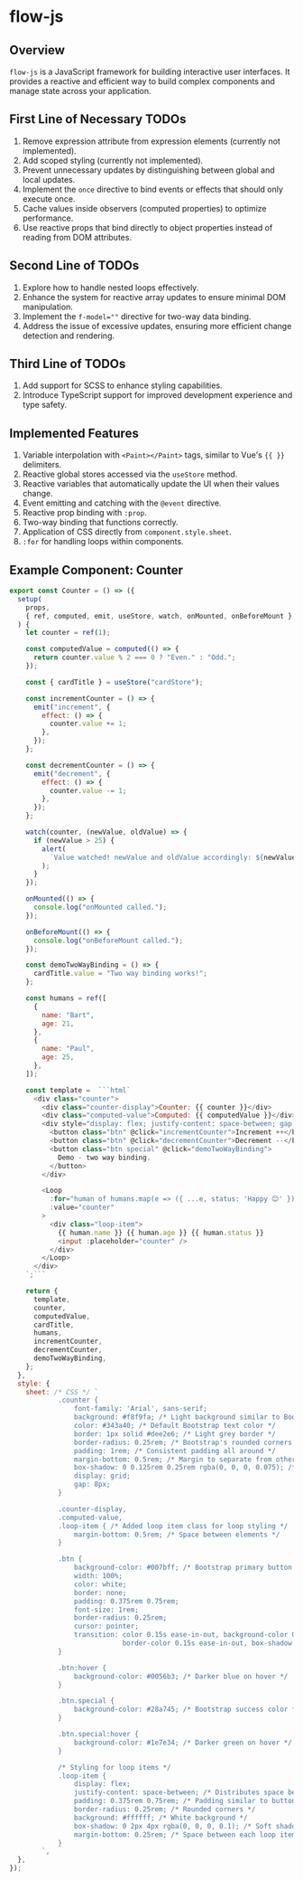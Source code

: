 # flow-js

## Overview

`flow-js` is a JavaScript framework for building interactive user interfaces. It provides a reactive and efficient way to build complex components and manage state across your application.

## First Line of Necessary TODOs

1. Remove expression attribute from expression elements (currently not implemented).
2. Add scoped styling (currently not implemented).
3. Prevent unnecessary updates by distinguishing between global and local updates.
4. Implement the `once` directive to bind events or effects that should only execute once.
5. Cache values inside observers (computed properties) to optimize performance.
6. Use reactive props that bind directly to object properties instead of reading from DOM attributes.

## Second Line of TODOs

1. Explore how to handle nested loops effectively.
2. Enhance the system for reactive array updates to ensure minimal DOM manipulation.
3. Implement the `f-model=""` directive for two-way data binding.
4. Address the issue of excessive updates, ensuring more efficient change detection and rendering.

## Third Line of TODOs

1. Add support for SCSS to enhance styling capabilities.
2. Introduce TypeScript support for improved development experience and type safety.

## Implemented Features

1. Variable interpolation with `<Paint></Paint>` tags, similar to Vue's `{{ }}` delimiters.
2. Reactive global stores accessed via the `useStore` method.
3. Reactive variables that automatically update the UI when their values change.
4. Event emitting and catching with the `@event` directive.
5. Reactive prop binding with `:prop`.
6. Two-way binding that functions correctly.
7. Application of CSS directly from `component.style.sheet`.
8. `:for` for handling loops within components.

## Example Component: Counter

````javascript
export const Counter = () => ({
  setup(
    props,
    { ref, computed, emit, useStore, watch, onMounted, onBeforeMount }
  ) {
    let counter = ref(1);

    const computedValue = computed(() => {
      return counter.value % 2 === 0 ? "Even." : "Odd.";
    });

    const { cardTitle } = useStore("cardStore");

    const incrementCounter = () => {
      emit("increment", {
        effect: () => {
          counter.value += 1;
        },
      });
    };

    const decrementCounter = () => {
      emit("decrement", {
        effect: () => {
          counter.value -= 1;
        },
      });
    };

    watch(counter, (newValue, oldValue) => {
      if (newValue > 25) {
        alert(
          `Value watched! newValue and oldValue accordingly: ${newValue}, ${oldValue}`
        );
      }
    });

    onMounted(() => {
      console.log("onMounted called.");
    });

    onBeforeMount(() => {
      console.log("onBeforeMount called.");
    });

    const demoTwoWayBinding = () => {
      cardTitle.value = "Two way binding works!";
    };

    const humans = ref([
      {
        name: "Bart",
        age: 21,
      },
      {
        name: "Paul",
        age: 25,
      },
    ]);

    const template =  ```html`
      <div class="counter">
        <div class="counter-display">Counter: {{ counter }}</div>
        <div class="computed-value">Computed: {{ computedValue }}</div>
        <div style="display: flex; justify-content: space-between; gap: 24px;">
          <button class="btn" @click="incrementCounter">Increment ++</button>
          <button class="btn" @click="decrementCounter">Decrement --</button>
          <button class="btn special" @click="demoTwoWayBinding">
            Demo - two way binding.
          </button>
        </div>

        <Loop
          :for="human of humans.map(e => ({ ...e, status: 'Happy 😊' }))"
          :value="counter"
        >
          <div class="loop-item">
            {{ human.name }} {{ human.age }} {{ human.status }}
            <input :placeholder="counter" />
          </div>
        </Loop>
      </div>
    `;```

    return {
      template,
      counter,
      computedValue,
      cardTitle,
      humans,
      incrementCounter,
      decrementCounter,
      demoTwoWayBinding,
    };
  },
  style: {
    sheet: /* CSS */ `
            .counter {
                font-family: 'Arial', sans-serif;
                background: #f8f9fa; /* Light background similar to Bootstrap forms */
                color: #343a40; /* Default Bootstrap text color */
                border: 1px solid #dee2e6; /* Light grey border */
                border-radius: 0.25rem; /* Bootstrap's rounded corners */
                padding: 1rem; /* Consistent padding all around */
                margin-bottom: 0.5rem; /* Margin to separate from other elements */
                box-shadow: 0 0.125rem 0.25rem rgba(0, 0, 0, 0.075); /* Bootstrap-like shadow */
                display: grid;
                gap: 8px;
            }

            .counter-display,
            .computed-value,
            .loop-item { /* Added loop item class for loop styling */
                margin-bottom: 0.5rem; /* Space between elements */
            }

            .btn {
                background-color: #007bff; /* Bootstrap primary button color */
                width: 100%;
                color: white;
                border: none;
                padding: 0.375rem 0.75rem;
                font-size: 1rem;
                border-radius: 0.25rem;
                cursor: pointer;
                transition: color 0.15s ease-in-out, background-color 0.15s ease-in-out,
                            border-color 0.15s ease-in-out, box-shadow 0.15s ease-in-out; /* Smooth transition for hover effects */
            }

            .btn:hover {
                background-color: #0056b3; /* Darker blue on hover */
            }

            .btn.special {
                background-color: #28a745; /* Bootstrap success color for special button */
            }

            .btn.special:hover {
                background-color: #1e7e34; /* Darker green on hover */
            }

            /* Styling for loop items */
            .loop-item {
                display: flex;
                justify-content: space-between; /* Distributes space between name and age */
                padding: 0.375rem 0.75rem; /* Padding similar to buttons */
                border-radius: 0.25rem; /* Rounded corners */
                background: #ffffff; /* White background */
                box-shadow: 0 2px 4px rgba(0, 0, 0, 0.1); /* Soft shadow for depth */
                margin-bottom: 0.25rem; /* Space between each loop item */
            }
        `,
  },
});
````
